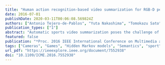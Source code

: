 ```yaml
---
title: "Human action recognition-based video summarization for RGB-D personal sports video"
date: 2016-07-01
publishDate: 2020-03-11T00:06:08.569824Z
authors: ["Antonio Tejero-de-Pablos", "Yuta Nakashima", "Tomokazu Sato", "Naokazu Yokoya"]
publication_types: ["1"]
abstract: "Automatic sports video summarization poses the challenge of acquiring semantics of the original video, and existing work leverages various knowledge in application domains, e.g., structure of games and editing conventions. In this paper, we propose a personal sports video summarization method for self-recorded RGB-D videos, which became available to the public due to the commodification of off-the-shelf RGB-D sensors. We focus on sports whose games consist of a succession of actions and, unlike previous research, we use human action recognition on the depth sequences in order to acquire higher level semantics of the video. The recognition results are used along with an entropy-based activity measure to train a hidden Markov model of the highlights of different games to extract a summary from the original RGB-D video. We trained our novel highlights model with the subjective opinion of users with different experience in the sport. We took Kendo, a martial art, as an example sport to evaluate our method, and objectively/subjectively investigated the accuracy and quality of the generated summaries."
featured: false
publication: "*Proc. 2016 IEEE International Conference on Multimedia and Expo (ICME)*"
tags: ["Cameras", "Games", "Hidden Markov models", "Semantics", "sport", "Art", "automatic sport video summarization method", "entropy-based activity measurement", "hidden Markov model", "hidden Markov models", "highlight extraction", "human action recognition", "human action recognition-based video summarization", "Kendo", "martial art", "off-the-shelf RGB-D sensors", "original video", "personal sports video", "pose estimation", "RGB-D personal sport video", "RGB-D video", "Sensors", "Skeleton", "Video summarization"]
url_pdf: "https://ieeexplore.ieee.org/document/7552938"
doi: "10.1109/ICME.2016.7552938"
---
```



